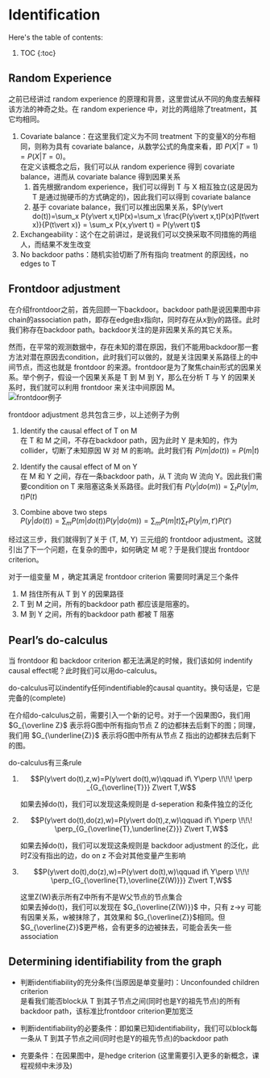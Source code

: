 # Identification

Here's the table of contents:

1. TOC
{:toc}


## Random Experience
之前已经讲过 random experience 的原理和背景，这里尝试从不同的角度去解释该方法的神奇之处。在 random experience 中，对比的两组除了treatment，其它均相同。
1. Covariate balance：在这里我们定义为不同 treatment 下的变量X的分布相同，则称为具有 covariate balance，从数学公式的角度来看，即 $P(X \vert T = 1) = P(X \vert T = 0)$。  
在定义该概念之后，我们可以从 random experience 得到 covariate balance，进而从 covariate balance 得到因果关系
   1. 首先根据random experience，我们可以得到 T 与 X 相互独立(这是因为 T 是通过抛硬币的方式确定的)，因此我们可以得到 covariate balance
   2. 基于 covariate balance，我们可以推出因果关系，$P(y\vert do(t))=\sum_x P(y\vert x,t)P(x)=\sum_x \frac{P(y\vert x,t)P(x)P(t\vert x)}{P(t\vert x)} = \sum_x P(x,y\vert t) = P(y\vert t)$
2. Exchangeability：这个在之前讲过，是说我们可以交换采取不同措施的两组人，而结果不发生改变
3. No backdoor paths：随机实验切断了所有指向 treatment 的原因线，no edges to T


## Frontdoor adjustment
在介绍frontdoor之前，首先回顾一下backdoor。backdoor path是说因果图中非chain的association path，即存在edge由x指向t，同时存在从x到y的路径。此时我们称存在backdoor path。backdoor关注的是非因果关系的其它关系。

然而，在平常的观测数据中，存在未知的潜在原因，我们不能用backdoor那一套方法对潜在原因去condition，此时我们可以做的，就是关注因果关系路径上的中间节点，而这也就是 frontdoor 的来源。frontdoor是为了聚焦chain形式的因果关系。举个例子，假设一个因果关系是 T 到 M 到 Y，那么在分析 T 与 Y 的因果关系时，我们就可以利用 frontdoor 来关注中间原因 M。  
![](/images/ICI_lec5_1.JPG "frontdoor例子")  

frontdoor adjustment 总共包含三步，以上述例子为例
1. Identify the causal effect of T on M  
   在 T 和 M 之间，不存在backdoor path，因为此时 Y 是未知的，作为collider，切断了未知原因 W 对 M 的影响。此时我们有 $P(m \vert do(t)) = P(m \vert t)$

2. Identify the causal effect of M on Y  
   在 M 和 Y 之间，存在一条backdoor path，从 T 流向 W 流向 Y。因此我们需要condition on T 来阻塞这条关系路径。此时我们有 $P(y \vert do(m)) = \sum_t P(y \vert m,t)P(t)$
3. Combine above two steps  
   $P(y | do(t)) = \sum_m P(m | do(t)) P(y | do(m)) =\sum_m P(m | t)\sum_{t'}P(y \vert m,t')P(t')$

经过这三步，我们就得到了关于 (T, M, Y) 三元组的 frontdoor adjustment。这就引出了下一个问题，在复杂的图中，如何确定 M 呢？于是我们提出 frontdoor criterion。

对于一组变量 M ，确定其满足 frontdoor criterion 需要同时满足三个条件
1. M 挡住所有从 T 到 Y 的因果路径
2. T 到 M 之间，所有的backdoor path 都应该是阻塞的。
3. M 到 Y 之间，所有的backdoor path 都被 T 阻塞

## Pearl’s do-calculus
当 frontdoor 和 backdoor criterion 都无法满足的时候，我们该如何 indentify causal effect呢？此时我们可以用do-calculus。

do-calculus可以indentify任何indentifiable的causal quantity。换句话是，它是完备的(complete)

在介绍do-calculus之前，需要引入一个新的记号。对于一个因果图G，我们用 $G_{\overline Z}$ 表示将G图中所有指向节点 Z 的边都抹去后剩下的图；同理，我们用 $G_{\underline{Z}}$ 表示将G图中所有从节点 Z 指出的边都抹去后剩下的图。

do-calculus有三条rule
1. $$P(y\vert do(t),z,w)=P(y\vert do(t),w)\qquad if\ Y\perp \!\!\! \perp _{G_{\overline{T}}} Z\vert T,W$$

   如果去掉do(t)，我们可以发现这条规则是 d-seperation 和条件独立的泛化
2. $$P(y\vert do(t),do(z),w)=P(y\vert do(t),z,w)\qquad if\ Y\perp \!\!\! \perp_{G_{\overline{T},\underline{Z}}} Z\vert T,W$$

   如果去掉do(t)，我们可以发现这条规则是 backdoor adjustment 的泛化，此时Z没有指出的边，do on z 不会对其他变量产生影响
3. $$P(y\vert do(t),do(z),w)=P(y\vert do(t),w)\qquad if\ Y\perp \!\!\! \perp_{G_{\overline{T},\overline{Z(W)}}} Z\vert T,W$$

   这里Z(W)表示所有Z中所有不是W父节点的节点集合  
   如果去掉do(t)，我们可以发现在 $G_{\overline{Z(W)}}$ 中，只有 z->y 可能有因果关系，w被抹除了，其效果和 $G_{\overline{Z}}$相同。但 $G_{\overline{Z}}$更严格，会有更多的边被抹去，可能会丢失一些association


## Determining identifiability from the graph
* 判断identifiability的充分条件(当原因是单变量时)：Unconfounded children criterion  
  是看我们能否block从 T 到其子节点之间(同时也是Y的祖先节点)的所有backdoor path，该标准比frontdoor criterion更加宽泛

* 判断identifiability的必要条件：即如果已知identifiability，我们可以block每一条从 T 到其子节点之间(同时也是Y的祖先节点)的backdoor path

* 充要条件：在因果图中，是hedge criterion (这里需要引入更多的新概念，课程视频中未涉及)

